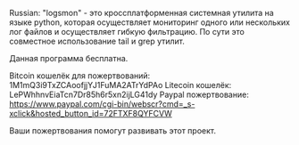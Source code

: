 Russian: "logsmon" - это кроссплатформенная системная утилита на языке python, которая осуществляет мониторинг одного или нескольких лог файлов и осуществляет гибкую фильтрацию. По сути это совместное использование tail и grep утилит.

Данная программа бесплатна.

Bitcoin кошелёк для пожертвований: 1M1mQ3i9TxZCAoofjjYJ1FuMA2ATrYdPAo
Litecoin кошелёк: LePWhhnvEiaTcn7Dr85h6r5xn2ijLG41dy
Paypal пожертвование: https://www.paypal.com/cgi-bin/webscr?cmd=_s-xclick&hosted_button_id=72FTXF8QYFCVW

Ваши пожертвования помогут развивать этот проект.

